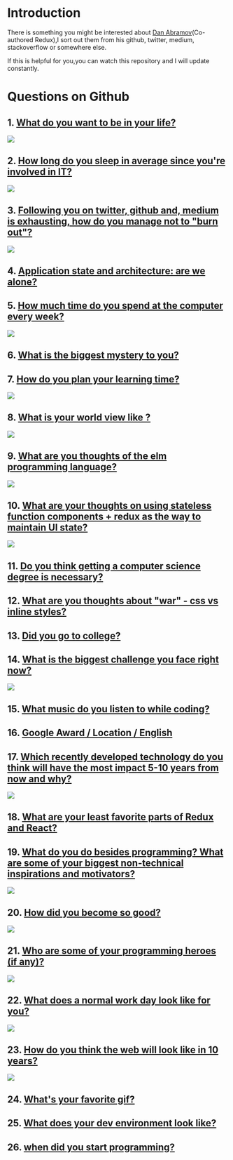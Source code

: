 # Introduction

There is something you might be interested about [Dan Abramov](https://github.com/gaearon)(Co-authored Redux),I sort out them from his github, twitter, medium, stackoverflow or somewhere else.

If this is helpful for you,you can watch this repository and I will update constantly.

# Questions on Github

## 1. [What do you want to be in your life?](https://github.com/gaearon/ama/issues/88)

![](http://www.blog.ne-smalltown.com/commonUpload/20161207221956.jpg)


## 2. [How long do you sleep in average since you're involved in IT?](https://github.com/gaearon/ama/issues/97)

![](http://www.blog.ne-smalltown.com/commonUpload/20161207223049.jpg)

## 3. [Following you on twitter, github and, medium is exhausting, how do you manage not to "burn out"?](https://github.com/gaearon/ama/issues/84)

![](http://www.blog.ne-smalltown.com/commonUpload/20161207223656.jpg)

## 4. [Application state and architecture: are we alone?](https://github.com/gaearon/ama/issues/72)

## 5. [How much time do you spend at the computer every week?](https://github.com/gaearon/ama/issues/70)

![](http://www.blog.ne-smalltown.com/commonUpload/20161207225300.jpg)

## 6. [What is the biggest mystery to you?](https://github.com/gaearon/ama/issues/63)

## 7. [How do you plan your learning time? ](https://github.com/gaearon/ama/issues/58)

![](http://www.blog.ne-smalltown.com/commonUpload/20161208142727.jpg)

## 8. [What is your world view like ?](https://github.com/gaearon/ama/issues/57)

![](http://www.blog.ne-smalltown.com/commonUpload/20161208142843.jpg)

## 9. [What are you thoughts of the elm programming language?](https://github.com/gaearon/ama/issues/54)

![](http://www.blog.ne-smalltown.com/commonUpload/20161208143809.jpg)

## 10. [What are your thoughts on using stateless function components + redux as the way to maintain UI state?](https://github.com/gaearon/ama/issues/55)

![](http://www.blog.ne-smalltown.com/commonUpload/20161208144241.jpg)

## 11. [Do you think getting a computer science degree is necessary? ](https://github.com/gaearon/ama/issues/53)

## 12. [What are you thoughts about "war" - css vs inline styles?](https://github.com/gaearon/ama/issues/50)

## 13. [Did you go to college?](https://github.com/gaearon/ama/issues/47)

## 14. [What is the biggest challenge you face right now?](https://github.com/gaearon/ama/issues/45)

![](http://www.blog.ne-smalltown.com/commonUpload/20161208150437.jpg)

## 15. [What music do you listen to while coding?](https://github.com/gaearon/ama/issues/40)

## 16. [Google Award / Location / English](https://github.com/gaearon/ama/issues/33)

## 17. [Which recently developed technology do you think will have the most impact 5-10 years from now and why? ](https://github.com/gaearon/ama/issues/31)

![](http://www.blog.ne-smalltown.com/commonUpload/20161208151922.jpg)

## 18. [What are your least favorite parts of Redux and React? ](https://github.com/gaearon/ama/issues/29)

## 19. [What do you do besides programming? What are some of your biggest non-technical inspirations and motivators?](https://github.com/gaearon/ama/issues/28)

![](http://www.blog.ne-smalltown.com/commonUpload/20161209152322.JPG)

## 20. [How did you become so good?](https://github.com/gaearon/ama/issues/27)

![](http://www.blog.ne-smalltown.com/commonUpload/20161209152812.JPG)

## 21. [Who are some of your programming heroes (if any)?](https://github.com/gaearon/ama/issues/14)

![](http://www.blog.ne-smalltown.com/commonUpload/20161209153651.JPG)

## 22. [What does a normal work day look like for you?](https://github.com/gaearon/ama/issues/7)

![](http://www.blog.ne-smalltown.com/commonUpload/20161209154143.JPG)

## 23. [How do you think the web will look like in 10 years?](https://github.com/gaearon/ama/issues/6)

![](http://www.blog.ne-smalltown.com/commonUpload/20161209154332.JPG)

## 24. [What's your favorite gif?](https://github.com/gaearon/ama/issues/3)

## 25. [What does your dev environment look like? ](https://github.com/gaearon/ama/issues/1)

## 26. [when did you start programming? ](https://github.com/gaearon/ama/issues/2)

